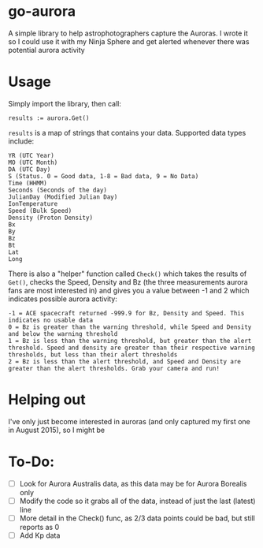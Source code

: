 go-aurora
=========

A simple library to help astrophotographers capture the Auroras. I wrote it so I could use it with my Ninja Sphere and get alerted whenever there was potential aurora activity

Usage
=====

Simply import the library, then call:

    results := aurora.Get()

`results` is a map of strings that contains your data. Supported data types include:

    YR (UTC Year)
    MO (UTC Month)
    DA (UTC Day)
    S (Status. 0 = Good data, 1-8 = Bad data, 9 = No Data)
    Time (HHMM)
    Seconds (Seconds of the day)
    JulianDay (Modified Julian Day)
    IonTemperature
    Speed (Bulk Speed)
    Density (Proton Density)
    Bx
    By
    Bz
    Bt
    Lat
    Long

There is also a "helper" function called `Check()` which takes the results of `Get()`, checks the Speed, Density and Bz (the three measurements aurora fans are most interested in) and gives you a value between -1 and 2 which indicates possible aurora activity:

    -1 = ACE spacecraft returned -999.9 for Bz, Density and Speed. This indicates no usable data
    0 = Bz is greater than the warning threshold, while Speed and Density and below the warning threshold
    1 = Bz is less than the warning threshold, but greater than the alert threshold. Speed and density are greater than their respective warning thresholds, but less than their alert thresholds
    2 = Bz is less than the alert threshold, and Speed and Density are greater than the alert thresholds. Grab your camera and run!

Helping out
===========

I've only just become interested in auroras (and only captured my first one in August 2015), so I might be

To-Do:
======

-[ ] Look for Aurora Australis data, as this data may be for Aurora Borealis only
-[ ] Modify the code so it grabs all of the data, instead of just the last (latest) line
-[ ] More detail in the Check() func, as 2/3 data points could be bad, but still reports as 0
-[ ] Add Kp data
